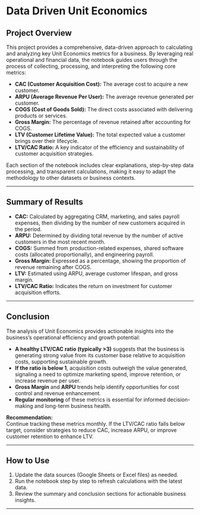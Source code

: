 # Data Driven Unit Economics

## Project Overview

This project provides a comprehensive, data-driven approach to calculating and analyzing key Unit Economics metrics for a business. By leveraging real operational and financial data, the notebook guides users through the process of collecting, processing, and interpreting the following core metrics:

- **CAC (Customer Acquisition Cost):** The average cost to acquire a new customer.
- **ARPU (Average Revenue Per User):** The average revenue generated per customer.
- **COGS (Cost of Goods Sold):** The direct costs associated with delivering products or services.
- **Gross Margin:** The percentage of revenue retained after accounting for COGS.
- **LTV (Customer Lifetime Value):** The total expected value a customer brings over their lifecycle.
- **LTV/CAC Ratio:** A key indicator of the efficiency and sustainability of customer acquisition strategies.

Each section of the notebook includes clear explanations, step-by-step data processing, and transparent calculations, making it easy to adapt the methodology to other datasets or business contexts.

---

## Summary of Results

- **CAC:** Calculated by aggregating CRM, marketing, and sales payroll expenses, then dividing by the number of new customers acquired in the period.
- **ARPU:** Determined by dividing total revenue by the number of active customers in the most recent month.
- **COGS:** Summed from production-related expenses, shared software costs (allocated proportionally), and engineering payroll.
- **Gross Margin:** Expressed as a percentage, showing the proportion of revenue remaining after COGS.
- **LTV:** Estimated using ARPU, average customer lifespan, and gross margin.
- **LTV/CAC Ratio:** Indicates the return on investment for customer acquisition efforts.

---

## Conclusion

The analysis of Unit Economics provides actionable insights into the business’s operational efficiency and growth potential:

- **A healthy LTV/CAC ratio (typically >3)** suggests that the business is generating strong value from its customer base relative to acquisition costs, supporting sustainable growth.
- **If the ratio is below 1**, acquisition costs outweigh the value generated, signaling a need to optimize marketing spend, improve retention, or increase revenue per user.
- **Gross Margin** and **ARPU** trends help identify opportunities for cost control and revenue enhancement.
- **Regular monitoring** of these metrics is essential for informed decision-making and long-term business health.

**Recommendation:**  
Continue tracking these metrics monthly. If the LTV/CAC ratio falls below target, consider strategies to reduce CAC, increase ARPU, or improve customer retention to enhance LTV.

---

## How to Use

1. Update the data sources (Google Sheets or Excel files) as needed.
2. Run the notebook step by step to refresh calculations with the latest data.
3. Review the summary and conclusion sections for actionable business insights.

---

